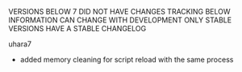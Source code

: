 VERSIONS BELOW 7 DID NOT HAVE CHANGES TRACKING
BELOW INFORMATION CAN CHANGE WITH DEVELOPMENT
ONLY STABLE VERSIONS HAVE A STABLE CHANGELOG

uhara7
- added memory cleaning for script reload with the same process